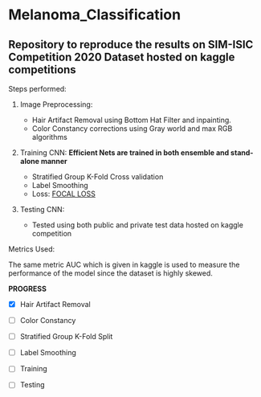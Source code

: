 # Melanoma_Classification

## Repository to reproduce the results on SIM-ISIC Competition 2020 Dataset hosted on kaggle competitions

Steps performed:
  1. Image Preprocessing:
      * Hair Artifact Removal using Bottom Hat Filter and inpainting.
      * Color Constancy corrections using Gray world and max RGB algorithms
  
  2. Training CNN:
      **Efficient Nets are trained in both ensemble and stand-alone manner**
      
      * Stratified Group K-Fold Cross validation
      * Label Smoothing
      * Loss: <a href="https://medium.com/analytics-vidhya/how-focal-loss-fixes-the-class-imbalance-problem-in-object-detection-3d2e1c4da8d7">FOCAL LOSS</a>
  
  3. Testing CNN:
      
      * Tested using both public and private test data hosted on kaggle competition
      
Metrics Used:

The same metric AUC which is given in kaggle is used to measure the performance of the model since the dataset is highly skewed.

**PROGRESS**


- [x] Hair Artifact Removal
- [ ] Color Constancy
- [ ] Stratified Group K-Fold Split
- [ ] Label Smoothing
- [ ] Training
- [ ] Testing
      
